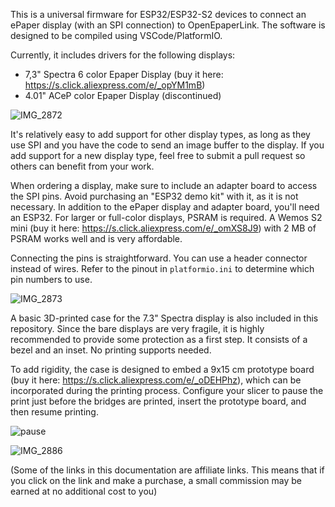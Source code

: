 This is a universal firmware for ESP32/ESP32-S2 devices to connect an ePaper display (with an SPI connection) to OpenEpaperLink.
The software is designed to be compiled using VSCode/PlatformIO.

Currently, it includes drivers for the following displays:

- 7,3" Spectra 6 color Epaper Display (buy it here: https://s.click.aliexpress.com/e/_opYM1mB)
- 4.01" ACeP color Epaper Display (discontinued)

![IMG_2872](https://github.com/user-attachments/assets/63864c09-9611-4113-bf48-1980ebcf7a32)

It's relatively easy to add support for other display types, as long as they use SPI and you have the code to send an image buffer to the display. If you add support for a new display type,
feel free to submit a pull request so others can benefit from your work.

When ordering a display, make sure to include an adapter board to access the SPI pins. Avoid purchasing an "ESP32 demo kit" with it, as it is not necessary.
In addition to the ePaper display and adapter board, you'll need an ESP32. For larger or full-color displays, PSRAM is required. A Wemos S2 mini (buy it here: https://s.click.aliexpress.com/e/_omXS8J9) 
with 2 MB of PSRAM works well and is very affordable.

Connecting the pins is straightforward. You can use a header connector instead of wires. Refer to the pinout in `platformio.ini` to determine which pin numbers to use.

![IMG_2873](https://github.com/user-attachments/assets/8a38a5f7-4447-413e-8db0-b4478f6511da)

A basic 3D-printed case for the 7.3" Spectra display is also included in this repository. Since the bare displays are very fragile, 
it is highly recommended to provide some protection as a first step. It consists of a bezel and an inset. No printing supports needed.

To add rigidity, the case is designed to embed a 9x15 cm prototype board (buy it here: https://s.click.aliexpress.com/e/_oDEHPhz), which can be incorporated during the printing process.
Configure your slicer to pause the print just before the bridges are printed, insert the prototype board, and then resume printing.

![pause](https://github.com/user-attachments/assets/914c4678-9b6b-4ccc-b5a7-f47e9a3a2b32)

![IMG_2886](https://github.com/user-attachments/assets/b8605516-7ed5-48f1-8253-3a10afb3c08a)

(Some of the links in this documentation are affiliate links. This means that if you click on the link and make a purchase, a small commission may be earned at no additional cost to you)
